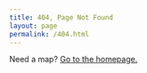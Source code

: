 ```yaml
---
title: 404, Page Not Found
layout: page
permalink: /404.html
---
```


Need a map? [Go to the homepage.](/)
